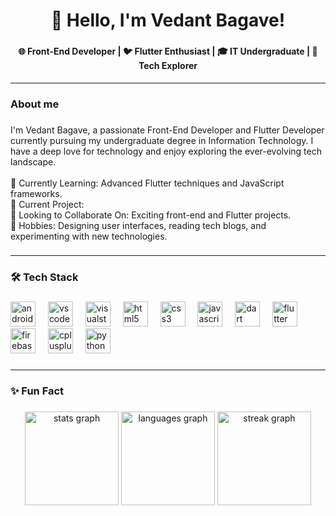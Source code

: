 <h1 align="center">👋 Hello, I'm Vedant Bagave!</h1>

###

<h4 align="center">🌐 Front-End Developer | 🐦 Flutter Enthusiast | 🎓 IT Undergraduate | 🚀 Tech Explorer</h4>


---

<h3 align="left">About me</h3>

###

<p align="left">I'm Vedant Bagave, a passionate Front-End Developer and Flutter Developer currently pursuing my undergraduate degree in Information Technology. I have a deep love for technology and enjoy exploring the ever-evolving tech landscape.<br><br> 🌱 Currently Learning: Advanced Flutter techniques and JavaScript frameworks.<br>🔭 Current Project: <br>🤝 Looking to Collaborate On: Exciting front-end and Flutter projects.<br>🎨 Hobbies: Designing user interfaces, reading tech blogs, and experimenting with new technologies.</p>

###
---

<h3 align="left">🛠️ Tech Stack</h3>

###

<div align="left">
  <img src="https://skillicons.dev/icons?i=androidstudio" height="40" alt="androidstudio logo"  />
  <img width="12" />
  <img src="https://skillicons.dev/icons?i=vscode" height="40" alt="vscode logo"  />
  <img width="12" />
  <img src="https://skillicons.dev/icons?i=visualstudio" height="40" alt="visualstudio logo"  />
  <img width="12" />
  <img src="https://skillicons.dev/icons?i=html" height="40" alt="html5 logo"  />
  <img width="12" />
  <img src="https://skillicons.dev/icons?i=css" height="40" alt="css3 logo"  />
  <img width="12" />
  <img src="https://skillicons.dev/icons?i=js" height="40" alt="javascript logo"  />
  <img width="12" />
  <img src="https://skillicons.dev/icons?i=dart" height="40" alt="dart logo"  />
  <img width="12" />
  <img src="https://skillicons.dev/icons?i=flutter" height="40" alt="flutter logo"  />
  <img width="12" />
  <img src="https://skillicons.dev/icons?i=firebase" height="40" alt="firebase logo"  />
  <img width="12" />
  <img src="https://skillicons.dev/icons?i=cpp" height="40" alt="cplusplus logo"  />
  <img width="12" />
  <img src="https://skillicons.dev/icons?i=py" height="40" alt="python logo"  />
</div>

###
---
<h3 align="left">✨ Fun Fact</h3>

###

<div align="center">
  <img src="https://github-readme-stats.vercel.app/api?username=VEDANTBAGAVE&hide_title=false&hide_rank=false&show_icons=true&include_all_commits=true&count_private=true&disable_animations=false&theme=dracula&locale=en&hide_border=false&order=1" height="150" alt="stats graph"  />
  <img src="https://github-readme-stats.vercel.app/api/top-langs?username=VEDANTBAGAVE&locale=en&hide_title=false&layout=compact&card_width=320&langs_count=5&theme=dracula&hide_border=false&order=2" height="150" alt="languages graph"  />
  <img src="https://streak-stats.demolab.com?user=VEDANTBAGAVE&locale=en&mode=daily&theme=dracula&hide_border=false&border_radius=5&order=3" height="150" alt="streak graph"  />
</div>

###
###
